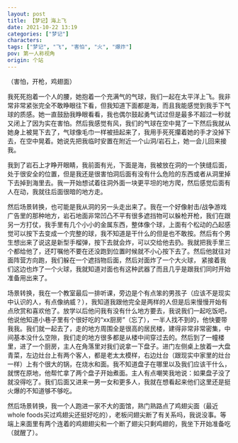 ```yaml
---
layout: post
title: 【梦记】海上飞
date: 2021-10-22 13:19
categories: ["梦记"]
characters: 
tags: ["梦记", "飞", "害怕", "火", "爆炸"]
pov: 第一人称视角
origin: 个站
---
```


（害怕，开枪，鸡翅面）

我死死抱着一个人的腰，她抱着一个充满气的气球，我们一起在太平洋上飞。我非常非常紧张完全不敢睁眼往下看，但我知道下面都是海，而且我能感觉到我手下气球的质感。她一直鼓励我睁眼看看，我也偶尔鼓起勇气试过但是最多不超过一秒就又闭上了因为实在害怕。然后我感觉有风，我们的气球在空中晃了一下然后我就从她身上被晃下去了，气球像毛巾一样被扭起来了，我用手死死攥着她的手才没掉下去，在空中晃着。她说先把我临时安置在附近一个山洞/岩石上，她一会儿回来接我。

我到了岩石上才睁开眼睛，我前面有光，下面是海，我被放在洞的一个狭缝后面，处于很安全的位置，但是我还是很害怕洞后面有没有什么危险的东西或者从洞里掉下去掉到海里去。我一开始想试着往洞外面一块更平坦的地方爬，然后感觉后面有人在动，我就往后面很暗的地方走。

然后场景转换，也可能是我从洞的另一头走出来了。我在一个好像射击/战争游戏广告里的那种地方，岩石地面非常凹凸不平有很多遮挡物可以躲枪开枪，我们在跟另一方打仗，我手里有几个小小的金属东西，整体像个球，上面有个松动的凸起感觉可以按下去变成一个完整的球，我不知道是干什么的但是也不敢按。然后有个男生想出来了说这是新型手榴弹，按下去就会炸，可以交给他去扔。我就把我手里三个都给他了，还叮嘱他不要在还没跑到位置时候就不小心按下去了。然后他就往对面阵营方向跑，我们躲在一个遮挡物后面，然后对面炸了一个大火球， 紧接着我们这边也炸了一个火球，我就知道对面也有这种武器了而且几乎是跟我们同时开始准备用出来了。

场景转换，我在一个教室最后一排听课，旁边是个有点笨的男孩子（应该不是现实中认识的人，有点像纳威？），我知道我跟他完全是两样的人但是后来慢慢开始有点欣赏和喜欢他了。放学以后他问我有没有什么地方要去，我说我们一起吃饭吧，他说他知道小巷子里有个很好吃的“xx厨房”（忘了），一半人找不到的，他快要带我我。我们就一起去了，走的地方周围全是很高的居民楼，建得非常非常密集，中间基本没什么空隙，我们走的地方很多都是从楼中间穿过去的。然后到了一幢楼里，进了一个厨房，主人在角落里对我们说拿一下盘子。进门左侧桌上放着一大盘青菜，左边灶台上有两个客人，都是老太太模样，右边灶台（跟现实中家里的灶台一样）上有个很大的锅，在烧水和面。我不知道盘子在哪里以及我们应该干什么，就愣在原地，他帮忙拿了两个盘子开始煮面。主人有点嘲笑我地说：如果盘子没了就没得吃了。我们后面又进来一男一女和更多人，我就在想看起来他们这里还是挺火爆的不知道够不够吃。

然后场景转换，我一个人跑进一家不大的面馆，熟门熟路点了鸡翅尖面（最近whole foods买过鸡翅尖还挺好吃的），老板问翅尖断了有关系吗，我说没事。等端上来面里有两个连着的鸡翅翅尖和一个断了翅尖只剩鸡翅的，我坐下开始准备吃（就醒了）。

